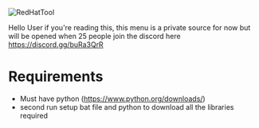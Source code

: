 
![RedHatTool](https://github.com/user-attachments/assets/f3e8726a-1cb3-4951-928f-fc9d8f5ad9f1)



Hello User if you're reading this, this menu is a private source for now but will be opened when 25 people 
                   join the discord here https://discord.gg/buRa3QrR

# Requirements

   - Must have python (https://www.python.org/downloads/)
   - second run setup bat file and python to download all
                the libraries required

